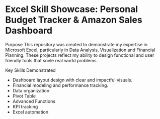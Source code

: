# Excel Skill Showcase: Personal Budget Tracker & Amazon Sales Dashboard

Purpose
This repository was created to demonstrate my expertise in Microsoft Excel, particularly in Data Analysis, Visualization and Financial Planning. These projects reflect my ability to design functional and user friendly tools that sovle real world problems.

Key Skills Demonstrated
- Dashboard layout design with clear and impactful visuals.
- Financial modeling and performance tracking.
- Data organization
- Pivot Table
- Advanced Functions
- KPI tracking
- Excel automation
